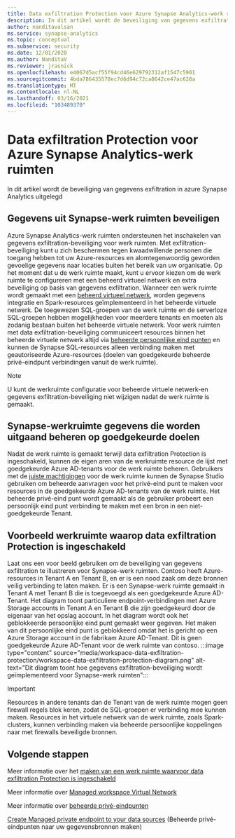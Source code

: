 ```yaml
---
title: Data exfiltration Protection voor Azure Synapse Analytics-werk ruimten
description: In dit artikel wordt de beveiliging van gegevens exfiltration in azure Synapse Analytics uitgelegd
author: nanditavalsan
ms.service: synapse-analytics
ms.topic: conceptual
ms.subservice: security
ms.date: 12/01/2020
ms.author: NanditaV
ms.reviewer: jrasnick
ms.openlocfilehash: e4067d5acf55f94cd46e629792312af1547c5901
ms.sourcegitcommit: 4bda786435578ec7d6d94c72ca8642ce47ac628a
ms.translationtype: MT
ms.contentlocale: nl-NL
ms.lasthandoff: 03/16/2021
ms.locfileid: "103489370"
---
```

# <a name="data-exfiltration-protection-for-azure-synapse-analytics-workspaces"></a>Data exfiltration Protection voor Azure Synapse Analytics-werk ruimten
In dit artikel wordt de beveiliging van gegevens exfiltration in azure Synapse Analytics uitgelegd

## <a name="securing-data-egress-from-synapse-workspaces"></a>Gegevens uit Synapse-werk ruimten beveiligen
Azure Synapse Analytics-werk ruimten ondersteunen het inschakelen van gegevens exfiltration-beveiliging voor werk ruimten. Met exfiltration-beveiliging kunt u zich beschermen tegen kwaadwillende personen die toegang hebben tot uw Azure-resources en alomtegenwoordig geworden gevoelige gegevens naar locaties buiten het bereik van uw organisatie. Op het moment dat u de werk ruimte maakt, kunt u ervoor kiezen om de werk ruimte te configureren met een beheerd virtueel netwerk en extra beveiliging op basis van gegevens exfiltration. Wanneer een werk ruimte wordt gemaakt met een [beheerd virtueel netwerk](./synapse-workspace-managed-vnet.md), worden gegevens integratie en Spark-resources geïmplementeerd in het beheerde virtuele netwerk. De toegewezen SQL-groepen van de werk ruimte en de serverloze SQL-groepen hebben mogelijkheden voor meerdere tenants en moeten als zodanig bestaan buiten het beheerde virtuele netwerk. Voor werk ruimten met data exfiltration-beveiliging communiceert resources binnen het beheerde virtuele netwerk altijd via [beheerde persoonlijke eind punten](./synapse-workspace-managed-private-endpoints.md) en kunnen de Synapse SQL-resources alleen verbinding maken met geautoriseerde Azure-resources (doelen van goedgekeurde beheerde privé-eindpunt verbindingen vanuit de werk ruimte). 

>[!Note]
>U kunt de werkruimte configuratie voor beheerde virtuele netwerk-en gegevens exfiltration-beveiliging niet wijzigen nadat de werk ruimte is gemaakt.

## <a name="managing-synapse-workspace-data-egress-to-approved-targets"></a>Synapse-werkruimte gegevens die worden uitgaand beheren op goedgekeurde doelen
Nadat de werk ruimte is gemaakt terwijl data exfiltration Protection is ingeschakeld, kunnen de eigen aren van de werkruimte resource de lijst met goedgekeurde Azure AD-tenants voor de werk ruimte beheren. Gebruikers met de [juiste machtigingen](./synapse-workspace-access-control-overview.md) voor de werk ruimte kunnen de Synapse Studio gebruiken om beheerde aanvragen voor het privé-eind punt te maken voor resources in de goedgekeurde Azure AD-tenants van de werk ruimte. Het beheerde privé-eind punt wordt gemaakt als de gebruiker probeert een persoonlijk eind punt verbinding te maken met een bron in een niet-goedgekeurde Tenant.

## <a name="sample-workspace-with-data-exfiltration-protection-enabled"></a>Voorbeeld werkruimte waarop data exfiltration Protection is ingeschakeld
Laat ons een voor beeld gebruiken om de beveiliging van gegevens exfiltration te illustreren voor Synapse-werk ruimten. Contoso heeft Azure-resources in Tenant A en Tenant B, en er is een nood zaak om deze bronnen veilig verbinding te laten maken. Er is een Synapse-werk ruimte gemaakt in Tenant A met Tenant B die is toegevoegd als een goedgekeurde Azure AD-Tenant. Het diagram toont particuliere endpoint-verbindingen met Azure Storage accounts in Tenant A en Tenant B die zijn goedgekeurd door de eigenaar van het opslag account. In het diagram wordt ook het geblokkeerde persoonlijke eind punt gemaakt weer gegeven. Het maken van dit persoonlijke eind punt is geblokkeerd omdat het is gericht op een Azure Storage account in de fabrikam Azure AD-Tenant. Dit is geen goedgekeurde Azure AD-Tenant voor de werk ruimte van contoso. 
:::image type="content" source="media/workspace-data-exfiltration-protection/workspace-data-exfiltration-protection-diagram.png" alt-text="Dit diagram toont hoe gegevens exfiltration-beveiliging wordt geïmplementeerd voor Synapse-werk ruimten":::

>[!IMPORTANT]
>Resources in andere tenants dan de Tenant van de werk ruimte mogen geen firewall regels blok keren, zodat de SQL-groepen er verbinding mee kunnen maken. Resources in het virtuele netwerk van de werk ruimte, zoals Spark-clusters, kunnen verbinding maken via beheerde persoonlijke koppelingen naar met firewalls beveiligde bronnen.
## <a name="next-steps"></a>Volgende stappen

Meer informatie over het [maken van een werk ruimte waarvoor data exfiltration Protection is ingeschakeld](./how-to-create-a-workspace-with-data-exfiltration-protection.md)

Meer informatie over [Managed workspace Virtual Network](./synapse-workspace-managed-vnet.md)

Meer informatie over [beheerde privé-eindpunten](./synapse-workspace-managed-private-endpoints.md)

[Create Managed private endpoint to your data sources](./how-to-create-managed-private-endpoints.md) (Beheerde privé-eindpunten naar uw gegevensbronnen maken)

